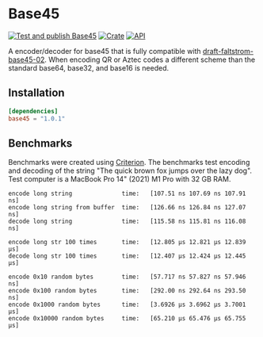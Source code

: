 # Base45

[![Test and publish Base45](https://github.com/opendevtools/base45/workflows/Release/badge.svg?branch=main)](https://github.com/opendevtools/base45/actions?query=workflow%3A%22Release%22)
[![Crate](https://img.shields.io/crates/v/base45.svg)](https://crates.io/crates/base45)
[![API](https://docs.rs/base45/badge.svg)](https://docs.rs/base45)

A encoder/decoder for base45 that is fully compatible with
[draft-faltstrom-base45-02](https://www.ietf.org/id/draft-faltstrom-base45-02.txt). When encoding QR or Aztec codes a different scheme than the standard base64, base32, and base16 is needed.

## Installation

```toml
[dependencies]
base45 = "1.0.1"
```

## Benchmarks

Benchmarks were created using [Criterion](https://github.com/bheisler/criterion.rs). The benchmarks test encoding and decoding of the string "The quick brown fox jumps over the lazy dog". Test computer is a MacBook Pro 14" (2021) M1 Pro with 32 GB RAM.

```
encode long string              time:   [107.51 ns 107.69 ns 107.91 ns]
encode long string from buffer  time:   [126.66 ns 126.84 ns 127.07 ns]
decode long string              time:   [115.58 ns 115.81 ns 116.08 ns]

encode long str 100 times       time:   [12.805 µs 12.821 µs 12.839 µs]
decode long str 100 times       time:   [12.407 µs 12.424 µs 12.445 µs]

encode 0x10 random bytes        time:   [57.717 ns 57.827 ns 57.946 ns]
encode 0x100 random bytes       time:   [292.00 ns 292.64 ns 293.50 ns]
encode 0x1000 random bytes      time:   [3.6926 µs 3.6962 µs 3.7001 µs]
encode 0x10000 random bytes     time:   [65.210 µs 65.476 µs 65.755 µs]
```
